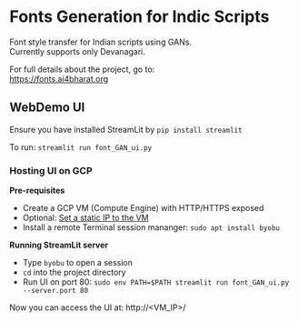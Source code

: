 # Fonts Generation for Indic Scripts

Font style transfer for Indian scripts using GANs.  
Currently supports only Devanagari.

For full details about the project, go to:  
https://fonts.ai4bharat.org

## WebDemo UI

Ensure you have installed StreamLit by `pip install streamlit`

To run: `streamlit run font_GAN_ui.py`

### Hosting UI on GCP

**Pre-requisites**
- Create a GCP VM (Compute Engine) with HTTP/HTTPS exposed
- Optional: [Set a static IP to the VM](https://cloud.google.com/compute/docs/ip-addresses/reserve-static-external-ip-address)
- Install a remote Terminal session mananger: `sudo apt install byobu`

**Running StreamLit server**
- Type `byobu` to open a session
- `cd` into the project directory
- Run UI on port 80: `sudo env PATH=$PATH streamlit run font_GAN_ui.py --server.port 80`

Now you can access the UI at: http://<VM_IP>/
